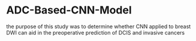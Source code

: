 # ADC-Based-CNN-Model
the purpose of this study was to determine whether CNN applied to breast DWI can aid in the preoperative prediction of DCIS and invasive cancers
